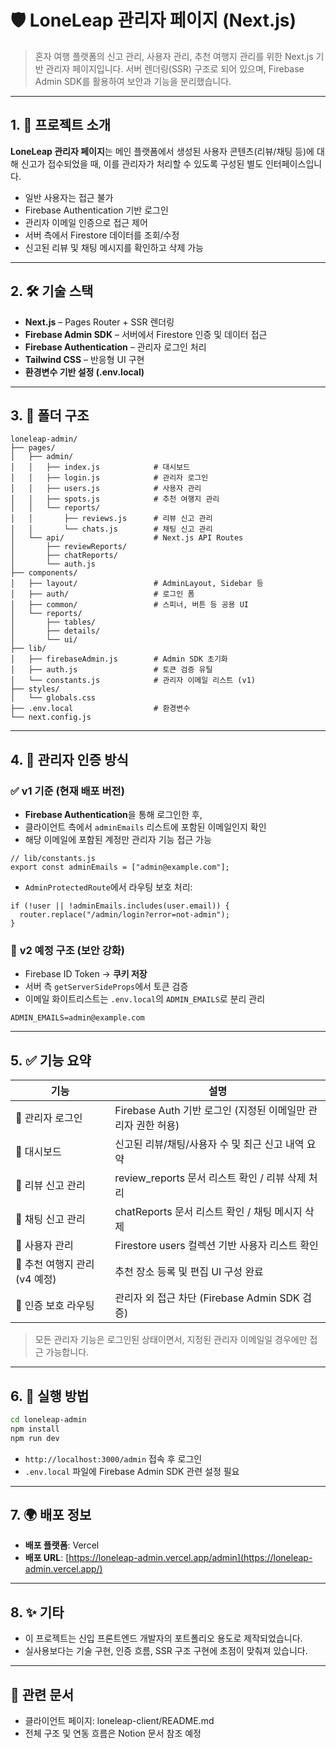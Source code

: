 # 🛡️ LoneLeap 관리자 페이지 (Next.js)

> 혼자 여행 플랫폼의 신고 관리, 사용자 관리, 추천 여행지 관리를 위한 Next.js 기반 관리자 페이지입니다. 서버 렌더링(SSR) 구조로 되어 있으며, Firebase Admin SDK를 활용하여 보안과 기능을 분리했습니다.

---

## **1. 📌 프로젝트 소개**

**LoneLeap 관리자 페이지**는 메인 플랫폼에서 생성된 사용자 콘텐츠(리뷰/채팅 등)에 대해 신고가 접수되었을 때, 이를 관리자가 처리할 수 있도록 구성된 별도 인터페이스입니다.

- 일반 사용자는 접근 불가
- Firebase Authentication 기반 로그인
- 관리자 이메일 인증으로 접근 제어
- 서버 측에서 Firestore 데이터를 조회/수정
- 신고된 리뷰 및 채팅 메시지를 확인하고 삭제 가능

---

## **2. 🛠️ 기술 스택**

- **Next.js** – Pages Router + SSR 렌더링
- **Firebase Admin SDK** – 서버에서 Firestore 인증 및 데이터 접근
- **Firebase Authentication** – 관리자 로그인 처리
- **Tailwind CSS** – 반응형 UI 구현
- **환경변수 기반 설정 (.env.local)**

---

## **3. 📁 폴더 구조**

```
loneleap-admin/
├── pages/
│   ├── admin/
│   │   ├── index.js            # 대시보드
│   │   ├── login.js            # 관리자 로그인
│   │   ├── users.js            # 사용자 관리
│   │   ├── spots.js            # 추천 여행지 관리
│   │   └── reports/
│   │       ├── reviews.js      # 리뷰 신고 관리
│   │       └── chats.js        # 채팅 신고 관리
│   └── api/                    # Next.js API Routes
│       ├── reviewReports/
│       ├── chatReports/
│       └── auth.js
├── components/
│   ├── layout/                 # AdminLayout, Sidebar 등
│   ├── auth/                   # 로그인 폼
│   ├── common/                 # 스피너, 버튼 등 공용 UI
│   └── reports/
│       ├── tables/
│       ├── details/
│       └── ui/
├── lib/
│   ├── firebaseAdmin.js        # Admin SDK 초기화
│   ├── auth.js                 # 토큰 검증 유틸
│   └── constants.js            # 관리자 이메일 리스트 (v1)
├── styles/
│   └── globals.css
├── .env.local                  # 환경변수
└── next.config.js

```

---

## **4. 🔐 관리자 인증 방식**

### ✅ **v1 기준 (현재 배포 버전)**

- **Firebase Authentication**을 통해 로그인한 후,
- 클라이언트 측에서 `adminEmails` 리스트에 포함된 이메일인지 확인
- 해당 이메일에 포함된 계정만 관리자 기능 접근 가능

```
// lib/constants.js
export const adminEmails = ["admin@example.com"];

```

- `AdminProtectedRoute`에서 라우팅 보호 처리:

```
if (!user || !adminEmails.includes(user.email)) {
  router.replace("/admin/login?error=not-admin");
}

```

### 🔄 **v2 예정 구조 (보안 강화)**

- Firebase ID Token → **쿠키 저장**
- 서버 측 `getServerSideProps`에서 토큰 검증
- 이메일 화이트리스트는 `.env.local`의 `ADMIN_EMAILS`로 분리 관리

```
ADMIN_EMAILS=admin@example.com

```

---

## **5. ✅ 기능 요약**

| 기능                          | 설명                                                         |
| ----------------------------- | ------------------------------------------------------------ |
| 🔐 관리자 로그인              | Firebase Auth 기반 로그인 (지정된 이메일만 관리자 권한 허용) |
| 🧭 대시보드                   | 신고된 리뷰/채팅/사용자 수 및 최근 신고 내역 요약            |
| 📝 리뷰 신고 관리             | review_reports 문서 리스트 확인 / 리뷰 삭제 처리             |
| 💬 채팅 신고 관리             | chatReports 문서 리스트 확인 / 채팅 메시지 삭제              |
| 👥 사용자 관리                | Firestore users 컬렉션 기반 사용자 리스트 확인               |
| 📍 추천 여행지 관리 (v4 예정) | 추천 장소 등록 및 편집 UI 구성 완료                          |
| 🔐 인증 보호 라우팅           | 관리자 외 접근 차단 (Firebase Admin SDK 검증)                |

> 모든 관리자 기능은 로그인된 상태이면서, 지정된 관리자 이메일일 경우에만 접근 가능합니다.

---

## **6. 🚀 실행 방법**

```bash
cd loneleap-admin
npm install
npm run dev

```

- `http://localhost:3000/admin` 접속 후 로그인
- `.env.local` 파일에 Firebase Admin SDK 관련 설정 필요

---

## **7. 🌍 배포 정보**

- **배포 플랫폼**: Vercel
- **배포 URL**: [https://loneleap-admin.vercel.app/admin](https://loneleap-admin.vercel.app/)

---

## **8. ✨ 기타**

- 이 프로젝트는 신입 프론트엔드 개발자의 포트폴리오 용도로 제작되었습니다.
- 실사용보다는 기술 구현, 인증 흐름, SSR 구조 구현에 초점이 맞춰져 있습니다.

---

## 📘 관련 문서

- 클라이언트 페이지: loneleap-client/README.md
- 전체 구조 및 연동 흐름은 Notion 문서 참조 예정
